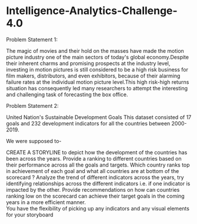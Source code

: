 # Intelligence-Analytics-Challenge-4.0

Problem Statement 1: 

The magic of movies and their hold on the masses have made the motion picture industry 
one of the main sectors of today's global economy.Despite their inherent charms and promising 
prospects at the industry level, investing in motion pictures is still considered to be a high 
risk business for film makers, distributors, and even exhibitors, because of their alarming failure 
rates at the individual motion picture level.This high risk-high returns situation has consequently led 
many researchers to attempt the interesting and challenging task of forecasting the box office.

Problem Statement 2: 

United Nation's Sustainable Development Goals
This dataset consisted of 17 goals and 232 development indicators for all the countries between 2000-2019.

We were supposed to- 

CREATE A STORYLINE to depict how the development of the countries has been across the years. Provide a ranking to different countries based on their performance across all the goals and targets.  Which country ranks top in achievement of each goal and what all countries are at bottom of the scorecard ?
Analyze the trend of different indicators across the years, try identifying relationships across the different indicators i.e. if one indicator is impacted by the other.
Provide recommendations on how can countries ranking low on the scorecard can achieve their target goals in the coming years in a more efficient manner.  
You have the flexibility of picking up any indicators and any visual elements for your storyboard


